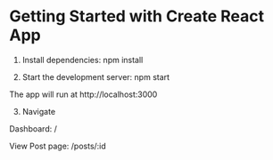 # Getting Started with Create React App

1. Install dependencies:
npm install

2. Start the development server:
npm start

The app will run at http://localhost:3000

3. Navigate

Dashboard: /

View Post page: /posts/:id
